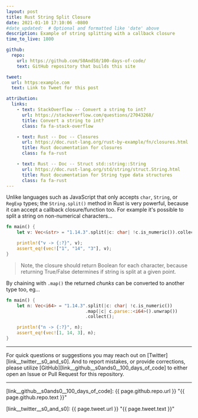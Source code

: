 ```yaml
---
layout: post
title: Rust String Split Closure
date: 2021-01-10 17:10:06 -0800
#date_updated:  # Optional and formatted like 'date' above
description: Example of string splitting with a callback closure
time_to_live: 1800

github:
  repo:
    url: https://github.com/S0AndS0/100-days-of-code/
    text: GitHub repository that builds this site

tweet:
  url: https:example.com
  text: Link to Tweet for this post

attribution:
  links:
    - text: StackOverflow -- Convert a string to int?
      url: https://stackoverflow.com/questions/27043268/
      title: Convert a string to int?
      class: fa fa-stack-overflow

    - text: Rust -- Doc -- Closures
      url: https://doc.rust-lang.org/rust-by-example/fn/closures.html
      title: Rust documentation for closures
      class: fa fa-rust

    - text: Rust -- Doc -- Struct std::string::String
      url: https://doc.rust-lang.org/std/string/struct.String.html
      title: Rust documentation for String type data structures
      class: fa fa-rust
---
```




Unlike languages such as JavaScript that only accepts `char`, `String`, or `RegExp` types; the `String.split()` method in Rust is very powerful, because it can accept a callback closure/function too. For example it's possible to split a string on non-numerical characters...


```rust
fn main() {
    let v: Vec<&str> = "1.14.3".split(|c: char| !c.is_numeric()).collect();

    println!("v -> {:?}", v);
    assert_eq!(vec!["1", "14", "3"], v);
}
```


> Note, the closure should return Boolean for each character, because returning True/False determines if string is split at a given point.


By chaining with `.map()` the returned _chunks_ can be converted to another type too, eg...


```rust
fn main() {
    let n: Vec<i64> = "1.14.3".split(|c: char| !c.is_numeric())
                              .map(|c| c.parse::<i64>().unwrap())
                              .collect();

    println!("n -> {:?}", n);
    assert_eq!(vec![1, 14, 3], n);
}
```


---


For quick questions or suggestions you may reach out on [Twitter][link__twitter__s0_and_s0]. And to report mistakes, or provide corrections, please utilize [GitHub][link__github__s0ands0__100_days_of_code] to either open an Issue or Pull Request for this repository.


---



[link__github__s0ands0__100_days_of_code]: {{ page.github.repo.url }} "{{ page.github.repo.text }}"

[link__twitter__s0_and_s0]: {{ page.tweet.url }} "{{ page.tweet.text }}"

